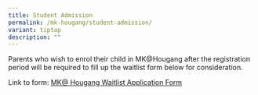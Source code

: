 ```yaml
---
title: Student Admission
permalink: /mk-hougang/student-admission/
variant: tiptap
description: ""
---
```

<p>Parents who wish to enrol their child in MK@Hougang after the registration
period will be required to fill up the waitlist form below for consideration.</p>
<p>Link to form: <a href="https://form.gov.sg/65b3c7ed25d088fcc5cb1c0f" rel="noopener noreferrer nofollow" target="_blank">MK@ Hougang Waitlist Application Form</a>
</p>